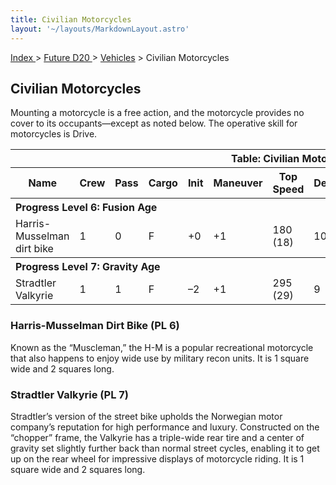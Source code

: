 ```yaml
---
title: Civilian Motorcycles
layout: '~/layouts/MarkdownLayout.astro'
---
```


[ Index ](/) > [ Future D20 ](/future.d20.srd) > [Vehicles](/future.d20.srd/vehicles) > Civilian Motorcycles

## Civilian Motorcycles

Mounting a motorcycle is a free action, and the motorcycle provides no cover
to its occupants—except as noted below. The operative skill for motorcycles is
Drive.


<table> <tr><th colspan="13">Table: Civilian Motorcycles</th></tr> <tr><th>Name</th><th>Crew</th><th>Pass</th><th>Cargo</th><th>Init</th><th>Maneuver</th><th>Top Speed</th><th>Defense</th><th>Hard</th><th>Hit Points</th><th>Size</th><th>Purchase DC</th><th>Restriction</th></tr> <tr><th colspan="13" style="text-align: left">Progress Level 6: Fusion Age</th></tr> <tr><td>Harris-Musselman dirt bike </td><td>1</td><td>0</td><td>F</td><td>+0</td><td>+1</td><td>180 (18)</td><td>10</td><td>5</td><td>19</td><td>M</td><td>24</td><td>Lic (+1)</td></tr> <tr><th colspan="13" style="text-align: left">Progress Level 7: Gravity Age</th></tr> <tr><td>Stradtler Valkyrie </td><td>1</td><td>1</td><td>F</td><td>–2</td><td>+1</td><td>295 (29)</td><td>9</td><td>5</td><td>24</td><td>L</td><td>28</td><td>Lic (+1)</td></tr> </table>


### Harris-Musselman Dirt Bike (PL 6)

Known as the “Muscleman,” the H-M is a popular recreational motorcycle that
also happens to enjoy wide use by military recon units. It is 1 square wide
and 2 squares long.

### Stradtler Valkyrie (PL 7)

Stradtler’s version of the street bike upholds the Norwegian motor company’s
reputation for high performance and luxury. Constructed on the “chopper”
frame, the Valkyrie has a triple-wide rear tire and a center of gravity set
slightly further back than normal street cycles, enabling it to get up on the
rear wheel for impressive displays of motorcycle riding. It is 1 square wide
and 2 squares long.

